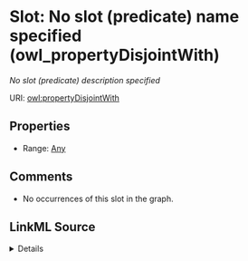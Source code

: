 

# Slot: No slot (predicate) name specified (owl_propertyDisjointWith)


_No slot (predicate) description specified_







URI: [owl:propertyDisjointWith](http://www.w3.org/2002/07/owl#propertyDisjointWith)



<!-- no inheritance hierarchy -->








## Properties

* Range: [Any](../classes/Any.md)





## Comments

* No occurrences of this slot in the graph.



## LinkML Source

<details>

```yaml
name: owl_propertyDisjointWith
description: No slot (predicate) description specified
title: No slot (predicate) name specified
comments:
- No occurrences of this slot in the graph.
from_schema: fio-kg
rank: 1000
slot_uri: owl:propertyDisjointWith
alias: owl_propertyDisjointWith
range: Any

```
</details>